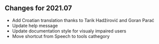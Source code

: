 ## Changes for 2021.07 ##

* Add Croatian translation thanks to Tarik Hadžirović and Goran Parać
* Update help message
* Update documentation style for visualy impaired users
* Move shortcut from Speech to tools cathegory


